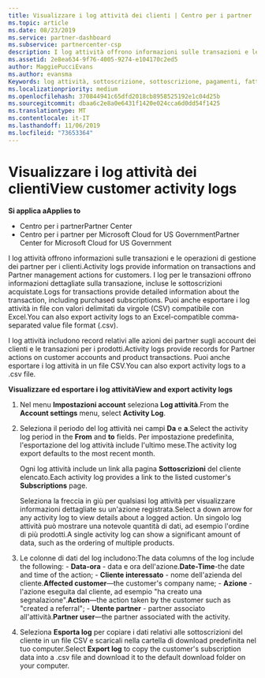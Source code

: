 ```yaml
---
title: Visualizzare i log attività dei clienti | Centro per i partner
ms.topic: article
ms.date: 08/23/2019
ms.service: partner-dashboard
ms.subservice: partnercenter-csp
description: I log attività offrono informazioni sulle transazioni e le operazioni di gestione dei partner per i clienti.
ms.assetid: 2e8ea634-9f76-4005-9274-e104170c2ed5
author: MaggiePucciEvans
ms.author: evansma
Keywords: log attività, sottoscrizione, sottoscrizione, pagamenti, fatturazione, transazioni
ms.localizationpriority: medium
ms.openlocfilehash: 370844941c65dfd2018cb8958525192e1c04d25b
ms.sourcegitcommit: dbaa6c2e8a0e6431f1420e024cca6d0dd54f1425
ms.translationtype: MT
ms.contentlocale: it-IT
ms.lasthandoff: 11/06/2019
ms.locfileid: "73653364"
---
```

# <a name="view-customer-activity-logs"></a><span data-ttu-id="6ac6d-104">Visualizzare i log attività dei clienti</span><span class="sxs-lookup"><span data-stu-id="6ac6d-104">View customer activity logs</span></span>

<span data-ttu-id="6ac6d-105">**Si applica a**</span><span class="sxs-lookup"><span data-stu-id="6ac6d-105">**Applies to**</span></span>

-  <span data-ttu-id="6ac6d-106">Centro per i partner</span><span class="sxs-lookup"><span data-stu-id="6ac6d-106">Partner Center</span></span>
-  <span data-ttu-id="6ac6d-107">Centro per i partner per Microsoft Cloud for US Government</span><span class="sxs-lookup"><span data-stu-id="6ac6d-107">Partner Center for Microsoft Cloud for US Government</span></span>


<span data-ttu-id="6ac6d-108">I log attività offrono informazioni sulle transazioni e le operazioni di gestione dei partner per i clienti.</span><span class="sxs-lookup"><span data-stu-id="6ac6d-108">Activity logs provide information on transactions and Partner management actions for customers.</span></span> <span data-ttu-id="6ac6d-109">I log per le transazioni offrono informazioni dettagliate sulla transazione, incluse le sottoscrizioni acquistate.</span><span class="sxs-lookup"><span data-stu-id="6ac6d-109">Logs for transactions provide detailed information about the transaction, including purchased subscriptions.</span></span> <span data-ttu-id="6ac6d-110">Puoi anche esportare i log attività in file con valori delimitati da virgole (CSV) compatibile con Excel.</span><span class="sxs-lookup"><span data-stu-id="6ac6d-110">You can also export activity logs to an Excel-compatible comma-separated value file format (.csv).</span></span>

<span data-ttu-id="6ac6d-111">I log attività includono record relativi alle azioni dei partner sugli account dei clienti e le transazioni per i prodotti.</span><span class="sxs-lookup"><span data-stu-id="6ac6d-111">Activity logs provide records for Partner actions on customer accounts and product transactions.</span></span> <span data-ttu-id="6ac6d-112">Puoi anche esportare i log attività in un file CSV.</span><span class="sxs-lookup"><span data-stu-id="6ac6d-112">You can also export activity logs to a .csv file.</span></span>

<span data-ttu-id="6ac6d-113">**Visualizzare ed esportare i log attività**</span><span class="sxs-lookup"><span data-stu-id="6ac6d-113">**View and export activity logs**</span></span>

1.  <span data-ttu-id="6ac6d-114">Nel menu **Impostazioni account** seleziona **Log attività**.</span><span class="sxs-lookup"><span data-stu-id="6ac6d-114">From the **Account settings** menu, select **Activity Log**.</span></span>
2.  <span data-ttu-id="6ac6d-115">Seleziona il periodo del log attività nei campi **Da** e **a**.</span><span class="sxs-lookup"><span data-stu-id="6ac6d-115">Select the activity log period in the **From** and **to** fields.</span></span> <span data-ttu-id="6ac6d-116">Per impostazione predefinita, l'esportazione del log attività include l'ultimo mese.</span><span class="sxs-lookup"><span data-stu-id="6ac6d-116">The activity log export defaults to the most recent month.</span></span>

    <span data-ttu-id="6ac6d-117">Ogni log attività include un link alla pagina **Sottoscrizioni** del cliente elencato.</span><span class="sxs-lookup"><span data-stu-id="6ac6d-117">Each activity log provides a link to the listed customer's **Subscriptions** page.</span></span>

    <span data-ttu-id="6ac6d-118">Seleziona la freccia in giù per qualsiasi log attività per visualizzare informazioni dettagliate su un'azione registrata.</span><span class="sxs-lookup"><span data-stu-id="6ac6d-118">Select a down arrow for any activity log to view details about a logged action.</span></span> <span data-ttu-id="6ac6d-119">Un singolo log attività può mostrare una notevole quantità di dati, ad esempio l'ordine di più prodotti.</span><span class="sxs-lookup"><span data-stu-id="6ac6d-119">A single activity log can show a significant amount of data, such as the ordering of multiple products.</span></span>

3.   <span data-ttu-id="6ac6d-120">Le colonne di dati del log includono:</span><span class="sxs-lookup"><span data-stu-id="6ac6d-120">The data columns of the log include the following:</span></span>
    -   <span data-ttu-id="6ac6d-121">**Data-ora** - data e ora dell'azione.</span><span class="sxs-lookup"><span data-stu-id="6ac6d-121">**Date-Time**-the date and time of the action;</span></span>
    -   <span data-ttu-id="6ac6d-122">**Cliente interessato** - nome dell'azienda del cliente.</span><span class="sxs-lookup"><span data-stu-id="6ac6d-122">**Affected customer**—the customer's company name;</span></span>
    -   <span data-ttu-id="6ac6d-123">**Azione** - l'azione eseguita dal cliente, ad esempio "ha creato una segnalazione".</span><span class="sxs-lookup"><span data-stu-id="6ac6d-123">**Action**—the action taken by the customer such as "created a referral";</span></span>
    -   <span data-ttu-id="6ac6d-124">**Utente partner** - partner associato all'attività.</span><span class="sxs-lookup"><span data-stu-id="6ac6d-124">**Partner user**—the partner associated with the activity.</span></span>

4.  <span data-ttu-id="6ac6d-125">Seleziona **Esporta log** per copiare i dati relativi alle sottoscrizioni del cliente in un file CSV e scaricali nella cartella di download predefinita nel tuo computer.</span><span class="sxs-lookup"><span data-stu-id="6ac6d-125">Select **Export log** to copy the customer's subscription data into a .csv file and download it to the default download folder on your computer.</span></span>
    
 

 




